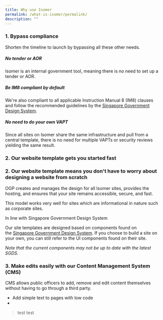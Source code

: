 ```yaml
---
title: Why use Isomer
permalink: /what-is-isomer/permalink/
description: ""
---
```

### 1. Bypass compliance

Shorten the timeline to launch by bypassing all these other needs.

##### No tender or AOR
Isomer is an internal government tool, meaning there is no need to set up a tender or AOR.

##### Be IM8 compliant by default
We're also compliant to all applicable Instruction Manual 8 (IM8) clauses and follow the recommended guidelines by the [Singapore Government Design System](https://designsystem.gov.sg/). 

##### No need to do your own VAPT
Since all sites on Isomer share the same infrastructure and pull from a central template, there is no need for multiple VAPTs or security reviews yielding the same result.



### 2. Our website template gets you started fast
### 2. Our website template means you don't have to worry about designing a website from scratch

OGP creates and manages the design for all Isomer sites, provides the hosting, and ensures that your site remains accessible, secure, and fast.

This model works very well for sites which are informational in nature such as corporate sites.

 In line with Singapore Government Design System

Our site templates are designed based on components found on the [Singapore Government Design System](https://designsystem.tech.gov.sg/). If you choose to build a site on your own, you can still refer to the UI components found on their site.

_Note that the current components may not be up to date with the latest SGDS._

### 3. Make edits easily with our Content Management System (CMS)
CMS allows public officers to add, remove and edit content themselves without having to go through a third party. 
- Add simple text to pages with low code
-

> test test